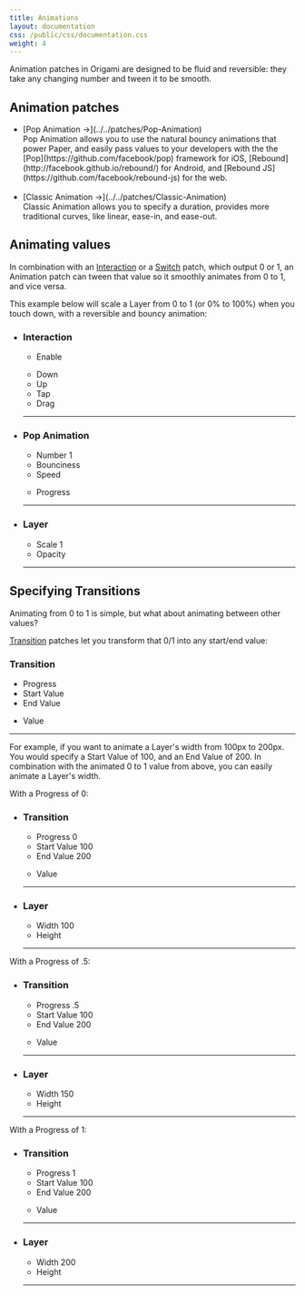 ```yaml
---
title: Animations
layout: documentation
css: /public/css/documentation.css
weight: 4
---
```


Animation patches in Origami are designed to be fluid and reversible: they take any changing number and tween it to be smooth.

## Animation patches
  <ul class="bulleted-list">
    <li>
      [Pop Animation &rarr;](../../patches/Pop-Animation)
      <br>
      Pop Animation allows you to use the natural bouncy animations that power Paper, and easily pass values to your developers with the the [Pop](https://github.com/facebook/pop) framework for iOS, [Rebound](http://facebook.github.io/rebound/) for Android, and [Rebound JS](https://github.com/facebook/rebound-js) for the web.
      <br><br>
    <li>
      [Classic Animation &rarr;](../../patches/Classic-Animation)
      <br>
      Classic Animation allows you to specify a duration, provides more traditional curves, like linear, ease-in, and ease-out.
    </li>
  </ul>

## Animating values
In combination with an [Interaction](../../patches/Interaction-2) or a [Switch](../../patches/Switch) patch, which output 0 or 1, an Animation patch can tween that value so it smoothly animates from 0 to 1, and vice versa.

This example below will scale a Layer from 0 to 1 (or 0% to 100%) when you touch down, with a reversible and bouncy animation:


  <ul class="patch-chain">
    <li>
      <div class="patch-block">
        <div class="patch producer">
          <h3>Interaction</h3>
          <ul class="inputs">
            <li>Enable</li>
          </ul>
          <ul class="outputs">
            <li>Down</li>
            <li>Up</li>
            <li>Tap</li>
            <li>Drag</li>
            <div class="cable"></div>
          </ul>
          <hr>
        </div>
      </div>
    </li>
    <li>
      <div class="patch-block">
        <div class="patch processor">
          <h3>Pop Animation</h3>
          <ul class="inputs">
            <li>Number <span class="patch-value">1</span></li>
            <li>Bounciness</li>
            <li>Speed</li>
          </ul>
          <ul class="outputs">
            <li>Progress</li>
            <div class="cable"></div>
          </ul>
          <hr>
        </div>
      </div>
    </li>
    <li>
      <div class="patch-block">
        <div class="patch consumer">
          <h3>Layer</h3>
          <ul class="inputs">
            <li>Scale <span class="patch-value">1</span></li>
            <li>Opacity</li>
          </ul>
          <hr>
        </div>
      </div>
    </li>
  </ul>

## Specifying Transitions
Animating from 0 to 1 is simple, but what about animating between other values?

[Transition](../../patches/Transition) patches let you transform that 0/1 into any start/end value:

  <div class="patch-block">
    <div class="patch processor">
      <h3>Transition</h3>
      <ul class="inputs">
        <li>Progress</li>
        <li>Start Value</li>
        <li>End Value</li>
      </ul>
      <ul class="outputs">
        <li>Value</li>
      </ul>
      <hr>
    </div>
  </div>

For example, if you want to animate a Layer's width from 100px to 200px. You would specify a Start Value of 100, and an End Value of 200. In combination with the animated 0 to 1 value from above, you can easily animate a Layer's width.

With a Progress of 0:

  <ul class="patch-chain">
    <li>
      <div class="patch-block">
        <div class="patch processor">
          <h3>Transition</h3>
          <ul class="inputs">
            <li>Progress <span class="patch-value">0</span></li>
            <li>Start Value <span class="patch-value">100</span></li>
            <li>End Value <span class="patch-value">200</span></li>
          </ul>
          <ul class="outputs">
            <li>Value</li>
            <div class="cable">
          </ul>
          <hr>
        </div>
      </div>
    <li>
      <div class="patch-block">
        <div class="patch consumer">
          <h3>Layer</h3>
          <ul class="inputs">
            <li>Width <span class="patch-value">100</span></li>
            <li>Height</li>
          </ul>
          <hr>
        </div>
      </div>
    </li>
  </ul>


With a Progress of .5:

  <ul class="patch-chain">
    <li>
      <div class="patch-block">
        <div class="patch processor">
          <h3>Transition</h3>
          <ul class="inputs">
            <li>Progress <span class="patch-value">.5</span></li>
            <li>Start Value <span class="patch-value">100</span></li>
            <li>End Value <span class="patch-value">200</span></li>
          </ul>
          <ul class="outputs">
            <li>Value</li>
            <div class="cable">
          </ul>
          <hr>
        </div>
      </div>
    <li>
      <div class="patch-block">
        <div class="patch consumer">
          <h3>Layer</h3>
          <ul class="inputs">
            <li>Width <span class="patch-value">150</span></li>
            <li>Height</li>
          </ul>
          <hr>
        </div>
      </div>
    </li>
  </ul>


With a Progress of 1:

  <ul class="patch-chain">
    <li>
      <div class="patch-block">
        <div class="patch processor">
          <h3>Transition</h3>
          <ul class="inputs">
            <li>Progress <span class="patch-value">1</span></li>
            <li>Start Value <span class="patch-value">100</span></li>
            <li>End Value <span class="patch-value">200</span></li>
          </ul>
          <ul class="outputs">
            <li>Value</li>
            <div class="cable">
          </ul>
          <hr>
        </div>
      </div>
    <li>
      <div class="patch-block">
        <div class="patch consumer">
          <h3>Layer</h3>
          <ul class="inputs">
            <li>Width <span class="patch-value">200</span></li>
            <li>Height</li>
          </ul>
          <hr>
        </div>
      </div>
    </li>
  </ul>